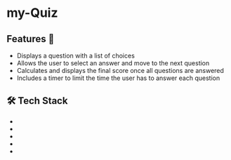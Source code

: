 # my-Quiz

## Features 🌟
- Displays a question with a list of choices
- Allows the user to select an answer and move to the next question
- Calculates and displays the final score once all questions are answered
- Includes a timer to limit the time the user has to answer each question


## 🛠️ Tech Stack
- 
- 
- 
- 
- 
